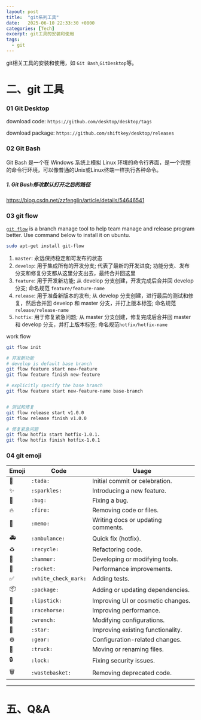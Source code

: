 ```yaml
---
layout: post
title:  "git系列工具"
date:   2025-06-10 22:33:30 +0800
categories: [Tech]
excerpt: git工具的安装和使用
tags:
  - git
---
```


git相关工具的安装和使用，如 `Git Bash`,`GitDesktop`等。

# 二、git 工具

### 01 Git Desktop

download code: `https://github.com/desktop/desktop/tags`

download package: `https://github.com/shiftkey/desktop/releases`

### 02 Git Bash

Git Bash 是一个在 Windows 系统上模拟 Linux 环境的命令行界面，是一个完整的命令行环境，可以像普通的Unix或Linux终端一样执行各种命令。

##### 1. Git Bash修改默认打开之后的路径

<https://blog.csdn.net/zzfenglin/article/details/54646541>

### 03 git flow

[`git flow`](https://www.runoob.com/git/git-flow.html) is a branch manage tool to help team manage and release program better. Use command below to install it on ubuntu.

```bash
sudo apt-get install git-flow
```

1. `master`: 永远保持稳定和可发布的状态
2. `develop`: 用于集成所有的开发分支; 代表了最新的开发进度; 功能分支、发布分支和修复分支都从这里分支出去，最终合并回这里
3. `feature`: 用于开发新功能; 从 develop 分支创建，开发完成后合并回 develop 分支; 命名规范 `feature/feature-name`
4. `release`: 用于准备新版本的发布; 从 develop 分支创建，进行最后的测试和修复，然后合并回 develop 和 master 分支，并打上版本标签; 命名规范`release/release-name`
5. `hotfix`: 用于修复紧急问题; 从 master 分支创建，修复完成后合并回 master 和 develop 分支，并打上版本标签; 命名规范`hotfix/hotfix-name`

work flow

```bash
git flow init

# 开发新功能
# develop is default base branch
git flow feature start new-feature 
git flow feature finish new-feature

# explicitly specify the base branch 
git flow feature start new-feature-name base-branch


# 测试和修复
git flow release start v1.0.0 
git flow release finish v1.0.0

# 修复紧急问题
git flow hotfix start hotfix-1.0.1.
git flow hotfix finish hotfix-1.0.1
```

### 04 git emoji

|Emoji|Code|Usage|
|---|---|---|
|🎉|`:tada:`| Initial commit or celebration.|
|✨|`:sparkles: `| Introducing a new feature.|
|🐛|`:bug:      `| Fixing a bug.|
|🔥|`:fire:     `| Removing code or files.|
|📝|`:memo:     `| Writing docs or updating comments.|
|🚑|`:ambulance:`| Quick fix (hotfix).|
|♻️ |`:recycle:`  |Refactoring code.|
|🔨|`:hammer:`   | Developing or modifying tools.|
|🚀|`:rocket:`   | Performance improvements.|
|✅|`:white_check_mark:` |Adding tests.|
|📦|`:package:`   | Adding or updating dependencies.|
|💄|`:lipstick:` | Improving UI or cosmetic changes.|
|🐎|`:racehorse:` | Improving performance.|
|🔧|`:wrench:`   | Modifying configurations.|
|🌟|`:star:`     | Improving existing functionality.|
|⚙️ |`:gear:`      | Configuration-related changes.|
|🚚|`:truck:`    | Moving or renaming files.|
|🔒|`:lock:`     |Fixing security issues. |
|🗑️|`:wastebasket:`| Removing deprecated code.|

---

# 五、Q&A
